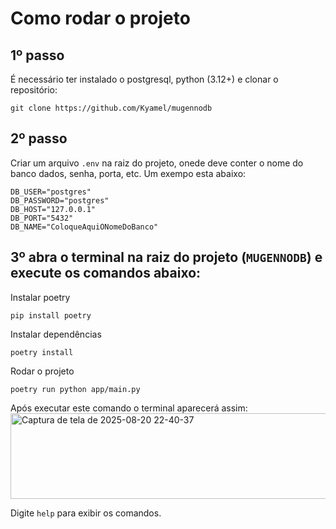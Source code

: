 # Como rodar o projeto

## 1º passo

É necessário ter instalado o postgresql, python (3.12+) e clonar o repositório:

```
git clone https://github.com/Kyamel/mugennodb
```

## 2º passo

Criar um arquivo `.env` na raiz do projeto, onede deve conter o nome do banco dados, senha, porta, etc. Um exempo esta abaixo:

```
DB_USER="postgres"
DB_PASSWORD="postgres"
DB_HOST="127.0.0.1"
DB_PORT="5432"
DB_NAME="ColoqueAquiONomeDoBanco"
```

## 3º abra o terminal na raiz do projeto (`MUGENNODB`) e execute os comandos abaixo:

Instalar poetry

```
pip install poetry
```

Instalar dependências

```
poetry install
```

Rodar o projeto

```
poetry run python app/main.py
```

Após executar este comando o terminal aparecerá assim:
<img width="882" height="137" alt="Captura de tela de 2025-08-20 22-40-37" src="https://github.com/user-attachments/assets/9259f2b6-7961-490d-9845-66b95c5d3ba7" />

Digite `help` para exibir os comandos.
